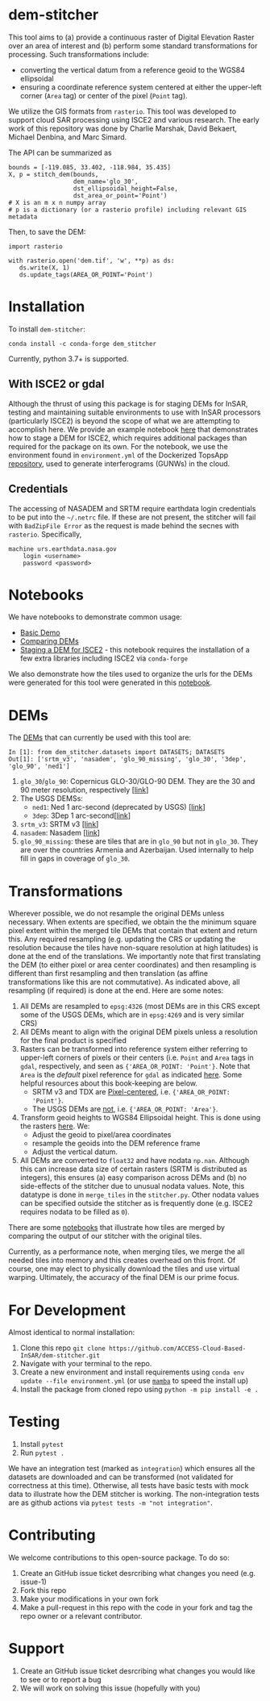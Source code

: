 # dem-stitcher

This tool aims to (a) provide a continuous raster of Digital Elevation Raster over an area of interest and (b) perform some standard transformations for processing. Such transformations include:
+ converting the vertical datum from a reference geoid to the WGS84 ellipsoidal
+ ensuring a coordinate reference system centered at either the upper-left corner (`Area` tag) or center of the pixel (`Point` tag).

We utilize the GIS formats from `rasterio`. This tool was developed to support cloud SAR processing using ISCE2 and various research. The early work of this repository was done by Charlie Marshak, David Bekaert, Michael Denbina, and Marc Simard.

The API can be summarized as

```
bounds = [-119.085, 33.402, -118.984, 35.435]
X, p = stitch_dem(bounds,
                  dem_name='glo_30',
                  dst_ellipsoidal_height=False,
                  dst_area_or_point='Point')
# X is an m x n numpy array
# p is a dictionary (or a rasterio profile) including relevant GIS metadata
```
Then, to save the DEM:
```
import rasterio

with rasterio.open('dem.tif', 'w', **p) as ds:
   ds.write(X, 1)
   ds.update_tags(AREA_OR_POINT='Point')
```


# Installation

To install `dem-stitcher`:

```
conda install -c conda-forge dem_stitcher
```

Currently, python 3.7+ is supported.

## With ISCE2 or gdal

Although the thrust of using this package is for staging DEMs for InSAR, testing and maintaining suitable environments to use with InSAR processors (particularly ISCE2) is beyond the scope of what we are attempting to accomplish here. We provide an example notebook [here](./notebooks/Staging_a_DEM_for_ISCE2.ipynb) that demonstrates how to stage a DEM for ISCE2, which requires additional packages than required for the package on its own. For the notebook, we use the environment found in `environment.yml` of the Dockerized TopsApp [repository](https://github.com/ACCESS-Cloud-Based-InSAR/DockerizedTopsApp/blob/dev/environment.yml), used to generate interferograms (GUNWs) in the cloud.


## Credentials

The accessing of NASADEM and SRTM require earthdata login credentials to be put into the `~/.netrc` file. If these are not present, the stitcher will
fail with `BadZipFile Error` as the request is made behind the secnes with `rasterio`. Specifically,

```
machine urs.earthdata.nasa.gov
    login <username>
    password <password>
```
# Notebooks

We have notebooks to demonstrate common usage:

+ [Basic Demo](notebooks/Basic_Demo.ipynb)
+ [Comparing DEMs](notebooks/Comparing_DEMs.ipynb)
+ [Staging a DEM for ISCE2](notebooks/Staging_a_DEM_for_ISCE2.ipynb) - this notebook requires the installation of a few extra libraries including ISCE2 via `conda-forge`

We also demonstrate how the tiles used to organize the urls for the DEMs were generated for this tool were generated in this [notebook](notebooks/organize_tile_data/).

# DEMs

The [DEMs](https://github.com/ACCESS-Cloud-Based-InSAR/dem_stitcher/tree/main/dem_stitcher/data) that can currently be used with this tool are:

```
In [1]: from dem_stitcher.datasets import DATASETS; DATASETS
Out[1]: ['srtm_v3', 'nasadem', 'glo_90_missing', 'glo_30', '3dep', 'glo_90', 'ned1']
```

1. `glo_30`/`glo_90`: Copernicus GLO-30/GLO-90 DEM. They are the 30 and 90 meter resolution, respectively [[link](https://registry.opendata.aws/copernicus-dem/)]
2. The USGS DEMSs:
   - `ned1`:  Ned 1 arc-second (deprecated by USGS) [[link](https://cugir.library.cornell.edu/catalog/cugir-009096)]
   - `3dep`: 3Dep 1 arc-second[[link](https://www.sciencebase.gov/catalog/item/imap/4f70aa71e4b058caae3f8de1)]
3. `srtm_v3`: SRTM v3 [[link](https://dwtkns.com/srtm30m/)]
4. `nasadem`: Nasadem [[link](https://lpdaac.usgs.gov/products/nasadem_hgtv001/)]
5. `glo_90_missing`: these are tiles that are in `glo_90` but not in `glo_30`. They are over the countries Armenia and Azerbaijan. Used internally to help fill in gaps in coverage of `glo_30`.

# Transformations

Wherever possible, we do not resample the original DEMs unless necessary. When extents are specified, we obtain the the minimum square pixel extent within the merged tile DEMs that contain that extent and return this. Any required resampling (e.g. updating the CRS or updating the resolution because the tiles have non-square resolution at high latitudes) is done at the end of the translations. We importantly note that first translating the DEM (to either pixel or area center coordinates) and then resampling is different than first resampling and then translation (as affine transformations like this are not commutative). As indicated above, all resampling (if required) is done at the end. Here are some notes:

1. All DEMs are resampled to `epsg:4326` (most DEMs are in this CRS except some of the USGS DEMs, which are in `epsg:4269` and is very similar CRS)
2. All DEMs meant to align with the original DEM pixels unless a resolution for the final product is specified
3. Rasters can be transformed into reference system either referring to upper-left corners of pixels or their centers (i.e. `Point` and `Area` tags in `gdal`, respectively, and seen as `{'AREA_OR_POINT: 'Point'}`. Note that `Area` is the *default* pixel reference for `gdal` as indicated [here](https://gdal.org/tutorials/geotransforms_tut.html). Some helpful resources about this book-keeping are below.
   + SRTM v3 and TDX are [Pixel-centered](https://github.com/OSGeo/gdal/issues/1505#issuecomment-489469904), i.e. `{'AREA_OR_POINT: 'Point'}`.
   + The USGS DEMs are [not](https://www.usgs.gov/core-science-systems/eros/topochange/science/srtm-ned-vertical-differencing?qt-science_center_objects=0#qt-science_center_objects), i.e. `{'AREA_OR_POINT: 'Area'}`.
4. Transform geoid heights to WGS84 Ellipsoidal height. This is done using the rasters [here](https://www.agisoft.com/downloads/geoids/). We:
   + Adjust the geoid to pixel/area coordinates
   + resample the geoids into the DEM reference frame
   + Adjust the vertical datum.
5. All DEMs are converted to `float32` and have nodata `np.nan`. Although this can increase data size of certain rasters (SRTM is distributed as integers), this ensures (a) easy comparison across DEMs and (b) no side-effects of the stitcher due to unusual nodata values. Note, this datatype is done in `merge_tiles` in the `stitcher.py`. Other nodata values can be specified outside the stitcher as is frequently done (e.g. ISCE2 requires nodata to be filled as `0`).

There are some [notebooks](notebooks/analysis_and_comparison) that illustrate how tiles are merged by comparing the output of our stitcher with the original tiles.

Currently, as a performance note, when merging tiles, we merge the all needed tiles into memory and this creates overhead on this front. Of course, one may elect to physically download the tiles and use virtual warping. Ultimately, the accuracy of the final DEM is our prime focus.

# For Development

Almost identical to normal installation:

1. Clone this repo `git clone https://github.com/ACCESS-Cloud-Based-InSAR/dem-stitcher.git`
2. Navigate with your terminal to the repo.
3. Create a new environment and install requirements using `conda env update --file environment.yml` (or use [`mamba`](https://github.com/mamba-org/mamba) to speed the install up)
4. Install the package from cloned repo using `python -m pip install -e .`

# Testing

1. Install `pytest`
2. Run `pytest .`

 We have an integration test (marked as `integration`) which ensures all the datasets are downloaded and can be transformed (not validated for correctness at this time). Otherwise, all tests have basic tests with mock data to illustrate how the DEM stitcher is working. The non-integration tests are as github actions via `pytest tests -m "not integration"`.

# Contributing

We welcome contributions to this open-source package. To do so:

1. Create an GitHub issue ticket desrcribing what changes you need (e.g. issue-1)
2. Fork this repo
3. Make your modifications in your own fork
4. Make a pull-request in this repo with the code in your fork and tag the repo owner or a relevant contributor.

# Support

1. Create an GitHub issue ticket desrcribing what changes you would like to see or to report a bug
2. We will work on solving this issue (hopefully with you)
